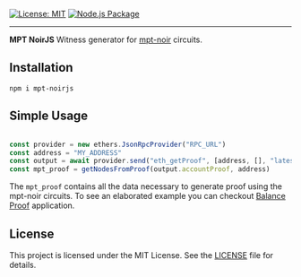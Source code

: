 [![License: MIT](https://img.shields.io/badge/License-MIT-yellow.svg)](https://opensource.org/licenses/MIT)
[![Node.js Package](https://github.com/RadNi/mpt-noirjs/actions/workflows/npm-publish.yml/badge.svg)](https://github.com/RadNi/mpt-noirjs/actions/workflows/npm-publish.yml)

<hr>

**MPT NoirJS** Witness generator for [mpt-noir](https://github.com/radni/mpt-noir) circuits.


## Installation
```
npm i mpt-noirjs
```

## Simple Usage
```javascript

const provider = new ethers.JsonRpcProvider("RPC_URL")
const address = "MY_ADDRESS"
const output = await provider.send("eth_getProof", [address, [], "latest"])
const mpt_proof = getNodesFromProof(output.accountProof, address)
```
The `mpt_proof` contains all the data necessary to generate proof using the mpt-noir circuits. To see an elaborated example you can checkout [Balance Proof](https://github.com/RadNi/balance_proof) application. 


## License

This project is licensed under the MIT License. See the [LICENSE](https://github.com/radni/mpt-noirjs/blob/main/LICENSE) file for details.
